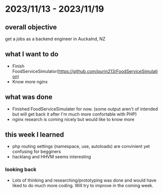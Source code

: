 # 2023/11/13 - 2023/11/19

## overall objective
get a jobs as a backend engineer in Auckalnd, NZ

## what I want to do
- Finish FoodServiceSimulator(https://github.com/purin213/FoodServiceSimulation)
- Know more nginx

## what was done
- Finished FoodServiceSimulater for now. (some output aren't of intended but will get back it after I'm much more confortable with PHP)
- nginx research is coming nicely but would like to know more

## this week I learned
- php routing settings (namespace, use, autoloads) are convinient yet confusing for begginers
- hacklang and HHVM seems interesting

### looking back
- Lots of thinking and researching/prototyping was done and would have liked to do much more coding. Will try to improve in the coming week.
